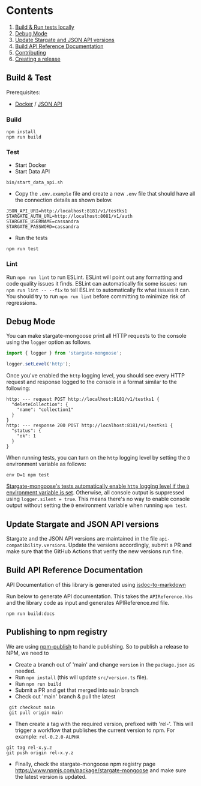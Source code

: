 
# Contents
1. [Build & Run tests locally](#build--test)
2. [Debug Mode](#debug-mode)
3. [Update Stargate and JSON API versions](#update-stargate-and-json-api-versions)
4. [Build API Reference Documentation](#build-api-reference-documentation)
5. [Contributing](CONTRIBUTING.md)
6. [Creating a release](#publishing-to-npm-registry)

## Build & Test

Prerequisites:
- [Docker](https://docker.com/) / [JSON API](https://github.com/stargate/jsonapi)

### Build
```shell
npm install 
npm run build
```

### Test
- Start Docker
- Start Data API
```shell
bin/start_data_api.sh
```
- Copy the `.env.example` file and create a new `.env` file that should have all the connection details as shown below.

```env
JSON_API_URI=http://localhost:8181/v1/testks1
STARGATE_AUTH_URL=http://localhost:8081/v1/auth
STARGATE_USERNAME=cassandra
STARGATE_PASSWORD=cassandra
```
- Run the tests
```shell
npm run test
```

### Lint
Run `npm run lint` to run ESLint.
ESLint will point out any formatting and code quality issues it finds.
ESLint can automatically fix some issues: run `npm run lint -- --fix` to tell ESLint to automatically fix what issues it can.
You should try to run `npm run lint` before committing to minimize risk of regressions.

## Debug Mode

You can make stargate-mongoose print all HTTP requests to the console using the `logger` option as follows.

```ts
import { logger } from 'stargate-mongoose';

logger.setLevel('http');
```

Once you've enabled the `http` logging level, you should see every HTTP request and response logged to the console in a format similar to the following:

```
http: --- request POST http://localhost:8181/v1/testks1 {
  "deleteCollection": {
    "name": "collection1"
  }
}
http: --- response 200 POST http://localhost:8181/v1/testks1 {
  "status": {
    "ok": 1
  }
}
```

When running tests, you can turn on the `http` logging level by setting the `D` environment variable as follows:

```
env D=1 npm test
```

[Stargate-mongoose's tests automatically enable `http` logging level if the `D` environment variable is set](https://github.com/stargate/stargate-mongoose/blob/913a6c6934d40848fb89eb5d8763492ee6445ddf/tests/setup.ts#L20-L25).
Otherwise, all console output is suppressed using `logger.silent = true`.
This means there's no way to enable console output without setting the `D` environment variable when running `npm test`.

## Update Stargate and JSON API versions

Stargate and the JSON API versions are maintained in the file `api-compatibility.versions`. Update the versions accordingly, submit a PR and make sure that the GitHub Actions that verify the new versions run fine.


## Build API Reference Documentation

API Documentation of this library is generated using [jsdoc-to-markdown](https://github.com/jsdoc2md/jsdoc-to-markdown)

Run below to generate API documentation. This takes the `APIReference.hbs` and the library code as input and generates APIReference.md file.
```shell
npm run build:docs
```

## Publishing to npm registry

We are using [npm-publish](https://github.com/JS-DevTools/npm-publish) to handle publishing.
So to publish a release to NPM, we need to 
- Create a branch out of 'main' and change `version` in the `package.json` as needed.
- Run `npm install` (this will update `src/version.ts` file).
- Run `npm run build`
- Submit a PR and get that merged into `main` branch
- Check out 'main' branch & pull the latest
```shell
 git checkout main 
 git pull origin main
``` 
- Then create a tag with the required version, prefixed with 'rel-'. This will trigger a workflow that publishes the current version to npm. For example: `rel-0.2.0-ALPHA`
```
git tag rel-x.y.z
git push origin rel-x.y.z
```
- Finally, check the stargate-mongoose npm registry page https://www.npmjs.com/package/stargate-mongoose and make sure the latest version is updated.
